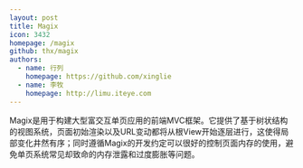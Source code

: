 ```yaml
---
layout: post
title: Magix
icon: 3432
homepage: /magix
github: thx/magix
authors:
  - name: 行列
    homepage: https://github.com/xinglie
  - name: 李牧
    homepage: http://limu.iteye.com
---
```


Magix是用于构建大型富交互单页应用的前端MVC框架。它提供了基于树状结构的视图系统，页面初始渲染以及URL变动都将从根View开始逐层进行，这使得局部变化井然有序；同时遵循Magix的开发约定可以很好的控制页面内存的使用，避免单页系统常见却致命的内存泄露和过度膨胀等问题。
